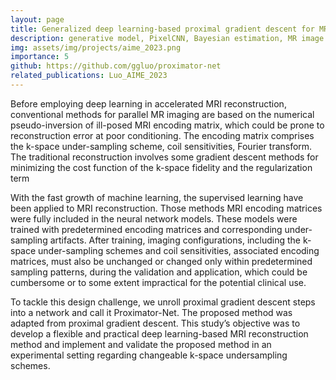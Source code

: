 ```yaml
---
layout: page
title: Generalized deep learning-based proximal gradient descent for MR reconstruction
description: generative model, PixelCNN, Bayesian estimation, MR image reconstruction, optimization
img: assets/img/projects/aime_2023.png
importance: 5
github: https://github.com/ggluo/proximator-net
related_publications: Luo_AIME_2023
---
```


Before employing deep learning in accelerated MRI reconstruction, conventional methods for parallel MR imaging are based on the numerical pseudo-inversion of ill-posed
MRI encoding matrix, which could be prone to reconstruction error at poor conditioning.
The encoding matrix comprises the k-space under-sampling scheme, coil
sensitivities, Fourier transform. The traditional reconstruction involves some gradient
descent methods for minimizing the cost function of the k-space fidelity and the regularization term

With the fast growth of machine learning, the supervised learning have been applied
to MRI reconstruction. Those methods MRI encoding matrices were fully included in the neural network models. These models were trained with predetermined
encoding matrices and corresponding under-sampling artifacts. After training, imaging
configurations, including the k-space under-sampling schemes and coil sensitivities,
associated encoding matrices, must also be unchanged or changed only within predetermined sampling patterns, during the validation and application, which could be
cumbersome or to some extent impractical for the potential clinical use.

To tackle this design challenge, we unroll proximal gradient descent steps into a
network and call it Proximator-Net. The proposed method was adapted
from proximal gradient descent. This study’s objective was to develop a flexible and
practical deep learning-based MRI reconstruction method and implement and validate
the proposed method in an experimental setting regarding changeable k-space undersampling schemes.